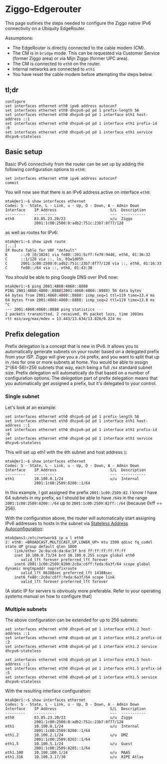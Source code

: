 # Ziggo-Edgerouter

This page outlines the steps needed to configure the Ziggo native IPv6
connectivity on a Ubiquity EdgeRouter. 

Assumptions:

- The EdgeRouter is directly connected to the cable modem (CM).
- The CM is in `bridge` mode. This can be requested via Customer Service
  (former Ziggo area) or via Mijn Ziggo (former UPC area).
- The CM is connected to `eth0` on the router.
- Internal networks are connected to `eth1`
- You have reset the cable modem before attempting the steps below.

## tl;dr

```
configure
set interfaces ethernet eth0 ipv6 address autoconf
set interfaces ethernet eth0 dhcpv6-pd pd 1 prefix-length 56
set interfaces ethernet eth0 dhcpv6-pd pd 1 interface eth1 host-address ::1
set interfaces ethernet eth0 dhcpv6-pd pd 1 interface eth1 prefix-id :0
set interfaces ethernet eth0 dhcpv6-pd pd 1 interface eth1 service dhcpv6-stateless
```

## Basic setup

Basic IPv6 connectivity from the router can be set up by adding the following
configuration options to `eth0`:

```
set interfaces ethernet eth0 ipv6 address autoconf
commit
```

You will now see that there is an IPv6 address active on interface `eth0`:

```
mtak@er1:~$ show interfaces ethernet     
Codes: S - State, L - Link, u - Up, D - Down, A - Admin Down
Interface    IP Address                        S/L  Description                 
---------    ----------                        ---  -----------                 
eth0         83.85.23.20/23                    u/u  Ziggo                       
             2001:1c00:2500:0:adb2:751c:23b7:8f77/128
```

as well as routes for IPv6:

```
mtak@er1:~$ show ipv6 route
[...]
IP Route Table for VRF "default"
K      ::/0 [0/1024] via fe80::201:5cff:fe70:9446, eth0, 01:36:32
C      ::1/128 via ::, lo, 01w1d05h
C      2001:1c00:2500:0:adb2:751c:23b7:8f77/128 via ::, eth0, 01:16:33
C      fe80::/64 via ::, eth0, 01:43:38
```

You should be able to ping Google DNS over IPv6 now:

```bash
mtak@er1:~$ ping 2001:4860:4860::8888
PING 2001:4860:4860::8888(2001:4860:4860::8888) 56 data bytes
64 bytes from 2001:4860:4860::8888: icmp_seq=1 ttl=119 time=13.4 ms
64 bytes from 2001:4860:4860::8888: icmp_seq=2 ttl=119 time=13.8 ms
^C
--- 2001:4860:4860::8888 ping statistics ---
2 packets transmitted, 2 received, 0% packet loss, time 1001ms
rtt min/avg/max/mdev = 13.443/13.634/13.826/0.224 ms
```

## Prefix delegation

Prefix delegation is a concept that is new in IPv6. It allows you to
automatically generate subnets on your router based on a delegated prefix from
your ISP. Ziggo will give you a `/56` prefix, and you want to split that up
in `/64`s for one or more subnets at home. You would be able to assign
2^(64-56)=256 subnets that way, each being a full `/64` standard subnet size.
Prefix delegation will automatically do that based on a number of configuration
options. The _delegation_ part of prefix delegation means that you automatically
get assigned a prefix, but it's delegated to your control.

### Single subnet

Let's look at an example:

```
set interfaces ethernet eth0 dhcpv6-pd pd 1 prefix-length 56
set interfaces ethernet eth0 dhcpv6-pd pd 1 interface eth1 host-address ::1
set interfaces ethernet eth0 dhcpv6-pd pd 1 interface eth1 prefix-id :0
set interfaces ethernet eth0 dhcpv6-pd pd 1 interface eth1 service dhcpv6-stateless
```

This will set up eth1 with the `0`th subnet and host address `1`:

```
mtak@er1:~$ show interfaces ethernet
Codes: S - State, L - Link, u - Up, D - Down, A - Admin Down
Interface    IP Address                        S/L  Description                 
---------    ----------                        ---  -----------                 
eth1         10.100.0.1/24                     u/u  Internal                    
             2001:1c00:2509:8200::1/64        
```

In this example, I got assigned the prefix `2001:1c00:2509:82`. I know I have 64
subnets in my prefix, so I should be able to have `/64`s in the range
`2001:1c00:2509:8200::/64` up to `2001:1c00:2509:82ff::/64` (because 0xff == 256).

With the configuration above, the router will automatically start assigning IPv6
addresses to hosts in the subnet via [Stateless Address
Autoconfiguration](https://en.wikipedia.org/wiki/IPv6_address#Stateless_address_autoconfiguration):

```
mtak@ans1:/etc/network$ ip a l eth0
2: eth0: <BROADCAST,MULTICAST,UP,LOWER_UP> mtu 1500 qdisc fq_codel state UP group default qlen 1000
    link/ether 2e:0a:c6:da:6a:3f brd ff:ff:ff:ff:ff:ff
    inet 10.100.0.73/24 brd 10.100.0.255 scope global eth0
       valid_lft forever preferred_lft forever
    inet6 2001:1c00:2509:8200:2c0a:c6ff:feda:6a3f/64 scope global dynamic mngtmpaddr noprefixroute 
       valid_lft 86388sec preferred_lft 14388sec
    inet6 fe80::2c0a:c6ff:feda:6a3f/64 scope link 
       valid_lft forever preferred_lft forever
```

(A static IP for servers is obviously more preferable. Refer to your operating
systems manual on how to configure that)

### Multiple subnets

The above configuration can be extended for up to 256 subnets:

```
set interfaces ethernet eth0 dhcpv6-pd pd 1 interface eth1.2 host-address ::1
set interfaces ethernet eth0 dhcpv6-pd pd 1 interface eth1.2 prefix-id :2
set interfaces ethernet eth0 dhcpv6-pd pd 1 interface eth1.2 service dhcpv6-stateless

set interfaces ethernet eth0 dhcpv6-pd pd 1 interface eth1.5 host-address ::1
set interfaces ethernet eth0 dhcpv6-pd pd 1 interface eth1.5 prefix-id :5
set interfaces ethernet eth0 dhcpv6-pd pd 1 interface eth1.5 service dhcpv6-stateless
```

With the resulting interface configuration:

```
mtak@er1:~$ show interfaces ethernet
Codes: S - State, L - Link, u - Up, D - Down, A - Admin Down
Interface    IP Address                        S/L  Description                 
---------    ----------                        ---  -----------                 
eth0         83.85.23.20/23                    u/u  Ziggo                       
             2001:1c00:2500:0:adb2:751c:23b7:8f77/128
eth1         10.100.0.1/24                     u/u  Internal                    
             2001:1c00:2509:8200::1/64        
eth1.2       10.100.2.1/24                     u/u  DMZ                         
             2001:1c00:2509:8202::1/64        
eth1.5       10.100.5.1/24                     u/u  Guest                       
             2001:1c00:2509:8205::1/64        
eth1.100     10.100.100.1/24                   u/u  MAAS                        
eth1.316     10.100.3.17/30                    u/u  RIPE Atlas                  
```

